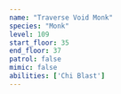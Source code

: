 ```yaml
---
name: "Traverse Void Monk"
species: "Monk"
level: 109
start_floor: 35
end_floor: 37
patrol: false
mimic: false
abilities: ['Chi Blast']
---
```

